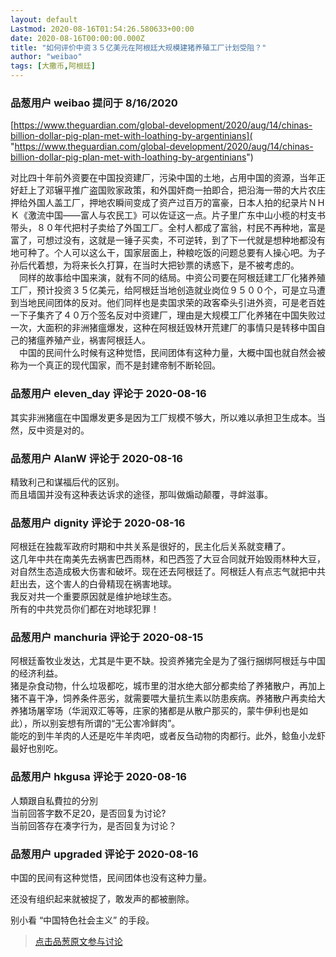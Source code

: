 ```yaml
---
layout: default
Lastmod: 2020-08-16T01:54:26.580633+00:00
date: 2020-08-16T00:00:00.000Z
title: "如何评价中资３５亿美元在阿根廷大规模建猪养殖工厂计划受阻？"
author: "weibao"
tags: [大撒币,阿根廷]
---
```



### 品葱用户 **weibao** 提问于 8/16/2020
    
[https://www.theguardian.com/global-development/2020/aug/14/chinas-billion-dollar-pig-plan-met-with-loathing-by-argentinians]( "https://www.theguardian.com/global-development/2020/aug/14/chinas-billion-dollar-pig-plan-met-with-loathing-by-argentinians")  
  
对比四十年前外资要在中国投资建厂，污染中国的土地，占用中国的资源，当年正好赶上了邓辗平推广盗国败家政策，和外国奸商一拍即合，把沿海一带的大片农庄押给外国人盖工厂，押地农瞬间变成了资产过百万的富豪，日本人拍的纪录片ＮＨＫ《激流中国——富人与农民工》可以佐证这一点。片子里广东中山小榄的村支书带头，８０年代把村子卖给了外国工厂。全村人都成了富翁，村民不再种地，富是富了，可想过没有，这就是一锤子买卖，不可逆转，到了下一代就是想种地都没有地可种了。个人可以这么干，国家层面上，种粮吃饭的问题总要有人操心吧。为子孙后代着想，为将来长久打算，在当时大把钞票的诱惑下，是不被考虑的。  
　同样的故事给中国来演，就有不同的结局。中资公司要在阿根廷建工厂化猪养殖工厂，预计投资３５亿美元，给阿根廷当地创造就业岗位９５００个，可是立马遭到当地民间团体的反对。他们同样也是卖国求荣的政客牵头引进外资，可是老百姓一下子集齐了４０万个签名反对中资建厂，理由是大规模工厂化养猪在中国失败过一次，大面积的非洲猪瘟爆发，这种在阿根廷毁林开荒建厂的事情只是转移中国自己的猪瘟养殖产业，祸害阿根廷人。  
　中国的民间什么时候有这种觉悟，民间团体有这种力量，大概中国也就自然会被称为一个真正的现代国家，而不是封建帝制不断轮回。
    
                

### 品葱用户 **eleven_day** 评论于 2020-08-16
        
其实非洲猪瘟在中国爆发更多是因为工厂规模不够大，所以难以承担卫生成本。当然，反中资是对的。
        
                

### 品葱用户 **AlanW** 评论于 2020-08-16
        
精致利己和谋福后代的区别。  
而且墙国并没有这种表达诉求的途径，那叫做煽动颠覆，寻衅滋事。
        
                

### 品葱用户 **dignity** 评论于 2020-08-16
        
阿根廷在独裁军政府时期和中共关系是很好的，民主化后关系就变糟了。  
这几年中共在南美先去祸害巴西雨林，和巴西签了大豆合同就开始毁雨林种大豆，对自然生态造成极大伤害和破坏。现在还去阿根廷了。阿根廷人有点志气就把中共赶出去，这个害人的白骨精现在祸害地球。  
我反对共一个重要原因就是维护地球生态。  
所有的中共党员你们都在对地球犯罪！
        
                

### 品葱用户 **manchuria** 评论于 2020-08-15
        
阿根廷畜牧业发达，尤其是牛更不缺。投资养猪完全是为了强行捆绑阿根廷与中国的经济利益。  
猪是杂食动物，什么垃圾都吃，城市里的泔水绝大部分都卖给了养猪散户，再加上猪不喜干净，饲养条件恶劣，就需要喂大量抗生素以防患疾病。养猪散户再卖给大养猪场屠宰场（华润双汇等等，庄家的猪都是从散户那买的，蒙牛伊利也是如此），所以别妄想有所谓的“无公害冷鲜肉”。  
能吃的到牛羊肉的人还是吃牛羊肉吧，或者反刍动物的肉都行。此外，鲶鱼小龙虾最好也别吃。
        
                

### 品葱用户 **hkgusa** 评论于 2020-08-16
        
人類跟自私費拉的分別  
当前回答字数不足20，是否回复为讨论?  
当前回答存在凑字行为，是否回复为讨论？
        
                

### 品葱用户 **upgraded** 评论于 2020-08-16
        
中国的民间有这种觉悟，民间团体也没有这种力量。  
  
还没有组织起来就被捉了，敢发声的都被删除。  
  
别小看 “中国特色社会主义” 的手段。
        
                





> [点击品葱原文参与讨论](https://pincong.rocks/question/29840)


